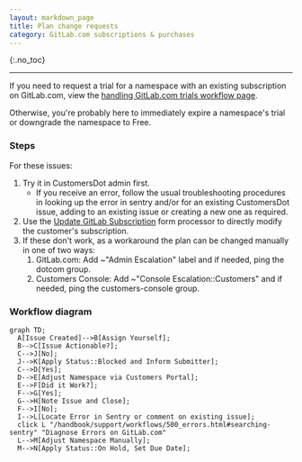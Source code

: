 ```yaml
---
layout: markdown_page
title: Plan change requests
category: GitLab.com subscriptions & purchases
---
```


{:.no_toc}

----

If you need to request a trial for a namespace with an existing subscription on
GitLab.com, view the [handling GitLab.com trials workflow page](/handbook/support/license-and-renewals/workflows/saas/trials.html#applying-a-trial-to-a-namespace-with-an-active-subscription).

Otherwise, you're probably here to immediately expire a namespace's trial or
downgrade the namespace to Free.

### Steps

For these issues:

1. Try it in CustomersDot admin first.
   * If you receive an error, follow the usual troubleshooting procedures in
     looking up the error in sentry and/or for an existing CustomersDot issue,
     adding to an existing issue or creating a new one as required.
1. Use the [Update GitLab Subscription](https://gitlab-com.gitlab.io/support/toolbox/forms_processor/LR/update_gitlab_plan.html)
   form processor to directly modify the customer's subscription.
1. If these don't work, as a workaround the plan can be changed manually in one of two ways:
   1. GitLab.com: Add ~"Admin Escalation" label and if needed, ping the dotcom group.
   1. Customers Console: Add ~"Console Escalation::Customers" and if needed, ping the customers-console group.

### Workflow diagram

```mermaid
graph TD;
  A[Issue Created]-->B[Assign Yourself];
  B-->C[Issue Actionable?];
  C-->J[No];
  J-->K[Apply Status::Blocked and Inform Submitter];
  C-->D[Yes];
  D-->E[Adjust Namespace via Customers Portal];
  E-->F[Did it Work?];
  F-->G[Yes];
  G-->H[Note Issue and Close];
  F-->I[No];
  I-->L[Locate Error in Sentry or comment on existing issue];
  click L "/handbook/support/workflows/500_errors.html#searching-sentry" "Diagnose Errors on GitLab.com"
  L-->M[Adjust Namespace Manually];
  M-->N[Apply Status::On Hold, Set Due Date];
```
